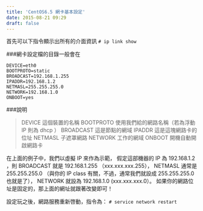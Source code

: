 ```yaml
---
title: 'CentOS6.5 網卡基本設定'
date: 2015-08-21 09:29
draft: false
---
```

首先可以下指令顯示出所有的介面資訊
`# ip link show`

###網卡設定檔的目錄一般會在
```config /etc/sysconfig/network-scripts/ifcfg-eth0
DEVICE=eth0
BOOTPROTO=static
BROADCAST=192.168.1.255
IPADDR=192.168.1.2
NETMASL=255.255.255.0
NETWORK=192.168.1.0
ONBOOT=yes
```

###說明
>DEVICE 這個裝置的名稱
>BOOTPROTO 使用我們給的網路名稱（若為浮動 IP 則為 dhcp ）
>BROADCAST 這是節點的網域
>IPADDR 這是這塊網路卡的位址
>NETMASL 子遮罩網路
>NETWORK 工作的網域
>ONBOOT 開機自動開啟網路卡

在上面的例子中，我們以虛擬 IP 來作為示範，
假定這部機器的 IP 為 192.168.1.2 ，則 BROADCAST 就是 192.168.1.255 （xxx.xxx.xxx.255），
NETMASL 通常是 255.255.255.0 （與你的 IP class 有關，不過，通常我們就設成 255.255.255.0 也就是了）， 
NETWORK 就設為 192.168.1.0 (xxx.xxx.xxx.0）。
如果你的網路位址是固定的，那上面的網址就跟著改變即可！


設定玩之後，網路服務重新啓動，指令為：
`# service network restart`
